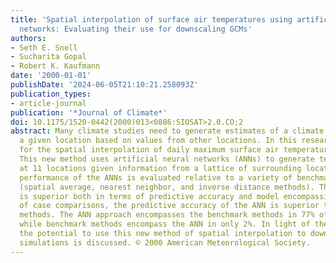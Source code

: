 ```yaml
---
title: 'Spatial interpolation of surface air temperatures using artificial neural
  networks: Evaluating their use for downscaling GCMs'
authors:
- Seth E. Snell
- Sucharita Gopal
- Robert K. Kaufmann
date: '2000-01-01'
publishDate: '2024-06-05T21:10:21.258093Z'
publication_types:
- article-journal
publication: '*Journal of Climate*'
doi: 10.1175/1520-0442(2000)013<0886:SIOSAT>2.0.CO;2
abstract: Many climate studies need to generate estimates of a climate variable at
  a given location based on values from other locations. In this research, a new method
  for the spatial interpolation of daily maximum surface air temperatures is presented.
  This new method uses artificial neural networks (ANNs) to generate temperature estimates
  at 11 locations given information from a lattice of surrounding locations. The out-of-sample
  performance of the ANNs is evaluated relative to a variety of benchmark methods
  (spatial average, nearest neighbor, and inverse distance methods). The ANN approach
  is superior both in terms of predictive accuracy and model encompassing. In 94%
  of case comparisons, the predictive accuracy of the ANN is superior to the benchmark
  methods. The ANN approach encompasses the benchmark methods in 77% of case comparisons,
  while benchmark methods encompass the ANN in only 2%. In light of these results,
  the potential to use this new method of spatial interpolation to downscale GCM temperature
  simulations is discussed. © 2000 American Meteorological Society.
---
```

